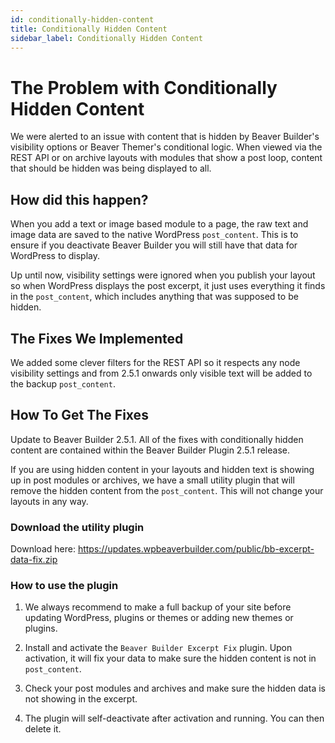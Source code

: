 ```yaml
---
id: conditionally-hidden-content
title: Conditionally Hidden Content
sidebar_label: Conditionally Hidden Content
---
```


# The Problem with Conditionally Hidden Content

We were alerted to an issue with content that is hidden by Beaver Builder's visibility options or Beaver Themer's conditional logic. When viewed via the REST API or on archive layouts with modules that show a post loop, content that should be hidden was being displayed to all.

## How did this happen?

When you add a text or image based module to a page, the raw text and image data are saved to the native WordPress `post_content`. This is to ensure if you deactivate Beaver Builder you will still have that data for WordPress to display.

Up until now, visibility settings were ignored when you publish your layout so when WordPress displays the post excerpt, it just uses everything it finds in the `post_content`, which includes anything that was supposed to be hidden.

## The Fixes We Implemented

We added some clever filters for the REST API so it respects any node visibility settings and from 2.5.1 onwards only visible text will be added to the backup `post_content`.

## How To Get The Fixes

Update to Beaver Builder 2.5.1. All of the fixes with conditionally hidden content are contained within the Beaver Builder Plugin 2.5.1 release.

If you are using hidden content in your layouts and hidden text is showing up in post modules or archives, we have a small utility plugin that will remove the hidden content from the `post_content`. This will not change your layouts in any way.

### Download the utility plugin

Download here: https://updates.wpbeaverbuilder.com/public/bb-excerpt-data-fix.zip

### How to use the plugin

1. We always recommend to make a full backup of your site before updating WordPress, plugins or themes or adding new themes or plugins.  

2. Install and activate the `Beaver Builder Excerpt Fix` plugin.  Upon activation, it will fix your data to make sure the hidden content is not in `post_content`.

3. Check your post modules and archives and make sure the hidden data is not showing in the excerpt.

4. The plugin will self-deactivate after activation and running.  You can then delete it.
